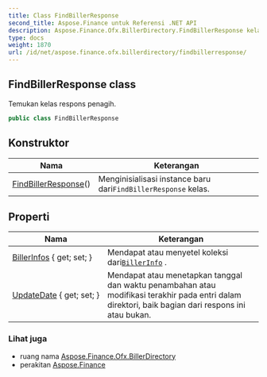 ```yaml
---
title: Class FindBillerResponse
second_title: Aspose.Finance untuk Referensi .NET API
description: Aspose.Finance.Ofx.BillerDirectory.FindBillerResponse kelas. Temukan kelas respons penagih.
type: docs
weight: 1870
url: /id/net/aspose.finance.ofx.billerdirectory/findbillerresponse/
---
```

## FindBillerResponse class

Temukan kelas respons penagih.

```csharp
public class FindBillerResponse
```

## Konstruktor

| Nama | Keterangan |
| --- | --- |
| [FindBillerResponse](findbillerresponse/)() | Menginisialisasi instance baru dari`FindBillerResponse` kelas. |

## Properti

| Nama | Keterangan |
| --- | --- |
| [BillerInfos](../../aspose.finance.ofx.billerdirectory/findbillerresponse/billerinfos/) { get; set; } | Mendapat atau menyetel koleksi dari[`BillerInfo`](../billerinfo/) . |
| [UpdateDate](../../aspose.finance.ofx.billerdirectory/findbillerresponse/updatedate/) { get; set; } | Mendapat atau menetapkan tanggal dan waktu penambahan atau modifikasi terakhir pada entri dalam direktori, baik bagian dari respons ini atau bukan. |

### Lihat juga

* ruang nama [Aspose.Finance.Ofx.BillerDirectory](../../aspose.finance.ofx.billerdirectory/)
* perakitan [Aspose.Finance](../../)


